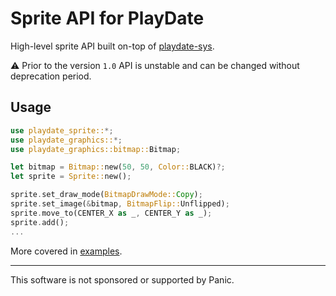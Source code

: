 # Sprite API for PlayDate

High-level sprite API built on-top of [playdate-sys][].

⚠️ Prior to the version `1.0` API is unstable and can be changed without deprecation period.


## Usage

```rust
use playdate_sprite::*;
use playdate_graphics::*;
use playdate_graphics::bitmap::Bitmap;

let bitmap = Bitmap::new(50, 50, Color::BLACK)?;
let sprite = Sprite::new();

sprite.set_draw_mode(BitmapDrawMode::Copy);
sprite.set_image(&bitmap, BitmapFlip::Unflipped);
sprite.move_to(CENTER_X as _, CENTER_Y as _);
sprite.add();
...
```

More covered in [examples][gh-examples].

[gh-examples]: https://github.com/boozook/playdate/tree/main/api/sprite/examples
[playdate-sys]: https://crates.io/crates/playdate-sys



- - -

This software is not sponsored or supported by Panic.
